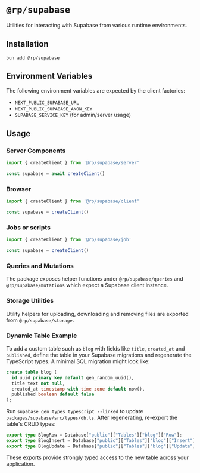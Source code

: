 # `@rp/supabase`

Utilities for interacting with Supabase from various runtime environments.

## Installation

```
bun add @rp/supabase
```

## Environment Variables

The following environment variables are expected by the client factories:

- `NEXT_PUBLIC_SUPABASE_URL`
- `NEXT_PUBLIC_SUPABASE_ANON_KEY`
- `SUPABASE_SERVICE_KEY` (for admin/server usage)

## Usage

### Server Components

```ts
import { createClient } from '@rp/supabase/server'

const supabase = await createClient()
```

### Browser

```ts
import { createClient } from '@rp/supabase/client'

const supabase = createClient()
```

### Jobs or scripts

```ts
import { createClient } from '@rp/supabase/job'

const supabase = createClient()
```

### Queries and Mutations

The package exposes helper functions under `@rp/supabase/queries` and
`@rp/supabase/mutations` which expect a Supabase client instance.

### Storage Utilities

Utility helpers for uploading, downloading and removing files are exported from
`@rp/supabase/storage`.

### Dynamic Table Example

To add a custom table such as `blog` with fields like `title`, `created_at` and
`published`, define the table in your Supabase migrations and regenerate the
TypeScript types. A minimal SQL migration might look like:

```sql
create table blog (
  id uuid primary key default gen_random_uuid(),
  title text not null,
  created_at timestamp with time zone default now(),
  published boolean default false
);
```

Run `supabase gen types typescript --linked` to update
`packages/supabase/src/types/db.ts`. After regenerating, re-export the table's
CRUD types:

```ts
export type BlogRow = Database["public"]["Tables"]["blog"]["Row"];
export type BlogInsert = Database["public"]["Tables"]["blog"]["Insert"];
export type BlogUpdate = Database["public"]["Tables"]["blog"]["Update"];
```

These exports provide strongly typed access to the new table across your
application.

